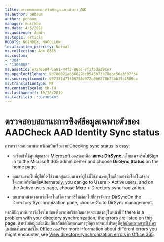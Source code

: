 ```yaml
---
title: ตรวจสอบสถานะการซิงค์ข้อมูลเฉพาะตัวของ AAD
ms.author: pebaum
author: pebaum
manager: mnirkhe
ms.date: 4/5/2018
ms.audience: Admin
ms.topic: article
ROBOTS: NOINDEX, NOFOLLOW
localization_priority: Normal
ms.collection: Adm_O365
ms.custom:
- "304"
- "1300008"
ms.assetid: e7242604-6a81-44f3-86ac-7f1f5da29ce7
ms.openlocfilehash: 9d706021a6666270c8545b73e78abc56a3507f34
ms.sourcegitcommit: 037331d71f06750d972c0b6278b23bb15c4806ca
ms.translationtype: MT
ms.contentlocale: th-TH
ms.lasthandoff: 10/18/2019
ms.locfileid: "36738540"
---
```

# <a name="check-aad-identity-sync-status"></a><span data-ttu-id="13360-102">ตรวจสอบสถานะการซิงค์ข้อมูลเฉพาะตัวของ AAD</span><span class="sxs-lookup"><span data-stu-id="13360-102">Check AAD Identity Sync status</span></span>

<span data-ttu-id="13360-103">การตรวจสอบสถานะการซิงค์เป็นเรื่องง่าย:</span><span class="sxs-lookup"><span data-stu-id="13360-103">Checking sync status is easy:</span></span>
  
- <span data-ttu-id="13360-104">ลงชื่อเข้าใช้ศูนย์ดูแลของ Microsoft ๓๖๕และเลือก**สถานะ DirSync**บนโฮมเพจหรือไม่</span><span class="sxs-lookup"><span data-stu-id="13360-104">Sign in to the Microsoft 365 admin center and choose **DirSync Status** on the home page.</span></span>

- <span data-ttu-id="13360-105">คุณสามารถไปที่ผู้ใช้ที่\>ใช้งานอยู่และบนเพจที่ผู้ใช้ที่ใช้งาน\>อยู่ให้เลือกการซิงโครไนส์ของไดเรกทอรีเพิ่มเติม</span><span class="sxs-lookup"><span data-stu-id="13360-105">Alternately, you can go to Users \> Active users, and on the Active users page, choose More \> Directory synchronization.</span></span>

- <span data-ttu-id="13360-106">บนบานหน้าต่างการซิงโครไนส์ไดเรกทอรีให้เลือกไปที่การจัดการ DirSync</span><span class="sxs-lookup"><span data-stu-id="13360-106">On the Directory Synchronization pane, choose Go to DirSync management.</span></span>

<span data-ttu-id="13360-107">หากมีปัญหากับการซิงโครไนส์ของไดเรกทอรีข้อผิดพลาดจะแสดงอยู่ในหน้านี้</span><span class="sxs-lookup"><span data-stu-id="13360-107">If there is a problem with your directory synchronization, the errors are listed on this page.</span></span> <span data-ttu-id="13360-108">สำหรับข้อมูลเพิ่มเติมเกี่ยวกับข้อผิดพลาดต่างๆที่คุณอาจพบโปรดดูที่[ดูข้อผิดพลาดการซิงโครไนส์ของไดเรกทอรีใน Office ๓๖๕](https://docs.microsoft.com//office365/enterprise/identify-directory-synchronization-errors)</span><span class="sxs-lookup"><span data-stu-id="13360-108">For more information about different errors you might encounter, see [View directory synchronization errors in Office 365](https://docs.microsoft.com//office365/enterprise/identify-directory-synchronization-errors).</span></span>
  
